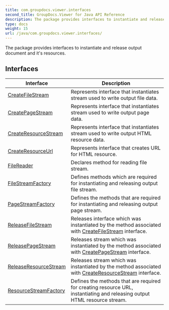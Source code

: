 ```yaml
---
title: com.groupdocs.viewer.interfaces
second_title: GroupDocs.Viewer for Java API Reference
description: The package provides interfaces to instantiate and release output document and its resources.
type: docs
weight: 15
url: /java/com.groupdocs.viewer.interfaces/
---
```


The package provides interfaces to instantiate and release output document and it's resources.


## Interfaces

| Interface | Description |
| --- | --- |
| [CreateFileStream](../com.groupdocs.viewer.interfaces/createfilestream) | Represents interface that instantiates stream used to write output file data. |
| [CreatePageStream](../com.groupdocs.viewer.interfaces/createpagestream) | Represents interface that instantiates stream used to write output page data. |
| [CreateResourceStream](../com.groupdocs.viewer.interfaces/createresourcestream) | Represents interface that instantiates stream used to write output HTML resource data. |
| [CreateResourceUrl](../com.groupdocs.viewer.interfaces/createresourceurl) | Represents interface that creates URL for HTML resource. |
| [FileReader](../com.groupdocs.viewer.interfaces/filereader) | Declares method for reading file stream. |
| [FileStreamFactory](../com.groupdocs.viewer.interfaces/filestreamfactory) | Defines methods which are required for instantiating and releasing output file stream. |
| [PageStreamFactory](../com.groupdocs.viewer.interfaces/pagestreamfactory) | Defines the methods that are required for instantiating and releasing output page stream. |
| [ReleaseFileStream](../com.groupdocs.viewer.interfaces/releasefilestream) | Releases interface which was instantiated by the method associated with [CreateFileStream](../com.groupdocs.viewer.interfaces/createfilestream) interface. |
| [ReleasePageStream](../com.groupdocs.viewer.interfaces/releasepagestream) | Releases stream which was instantiated by the method associated with [CreatePageStream](../com.groupdocs.viewer.interfaces/createpagestream) interface. |
| [ReleaseResourceStream](../com.groupdocs.viewer.interfaces/releaseresourcestream) | Releases stream which was instantiated by the method associated with [CreateResourceStream](../com.groupdocs.viewer.interfaces/createresourcestream) interface. |
| [ResourceStreamFactory](../com.groupdocs.viewer.interfaces/resourcestreamfactory) | Defines the methods that are required for creating resource URL, instantiating and releasing output HTML resource stream. |
